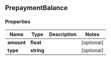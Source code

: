 ## PrepaymentBalance

### Properties
Name | Type | Description | Notes
------------ | ------------- | ------------- | -------------
**amount** | **float** |  | [optional] 
**type** | **string** |  | [optional] 


